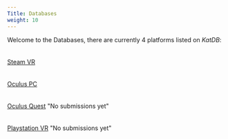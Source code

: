 ```yaml
---
Title: Databases
weight: 10
---
```



Welcome to the Databases, there are currently 4 platforms listed on *KatDB*:
<br>
<br>
<br>
[Steam VR](https://katdb.info/steamvr)
<br>
<br>
<br>
[Oculus PC](https://katdb.info/oculuspc)
<br>
<br>
<br>
[Oculus Quest](https://katdb.info/oculusquest) "No submissions yet"
<br>
<br>
<br>
[Playstation VR](https://katdb.info/psvr) "No submissions yet"
